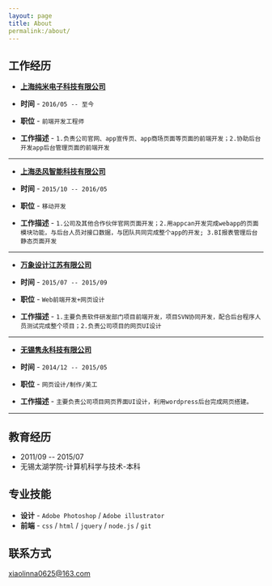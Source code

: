 ```yaml
---
layout: page
title: About
permalink:/about/
---
```



## 工作经历
* [**上海纯米电子科技有限公司**](#) 

* **时间** - `2016/05 -- 至今` 
* **职位** - `前端开发工程师`  
* **工作描述** - `1.负责公司官网、app宣传页、app商场页面等页面的前端开发；2.协助后台开发app后台管理页面的前端开发`

***

* [**上海丞风智能科技有限公司**](#) 

* **时间** - `2015/10 -- 2016/05` 
* **职位** - `移动开发`  
* **工作描述** - `1.公司及其他合作伙伴官网页面开发；2.用appcan开发完成webapp的页面模块功能，与后台人员对接口数据，与团队共同完成整个app的开发; 3.BI报表管理后台静态页面开发`

***

* [**万象设计江苏有限公司**](#) 

* **时间** - `2015/07 -- 2015/09` 
* **职位** - `Web前端开发+网页设计`  
* **工作描述** - `1.主要负责软件研发部门项目前端开发，项目SVN协同开发，配合后台程序人员测试完成整个项目；2.负责公司项目的网页UI设计`

***
* [**无锡隽永科技有限公司**](#) 

* **时间** - `2014/12 -- 2015/05` 
* **职位** - `网页设计/制作/美工`  
* **工作描述** - `主要负责公司项目网页界面UI设计，利用wordpress后台完成网页搭建。`

***


## 教育经历

* 2011/09 -- 2015/07
* 无锡太湖学院-计算机科学与技术-本科

## 专业技能

* **设计** - `Adobe Photoshop` / `Adobe illustrator` 
* **前端** - `css` / `html` / `jquery` / `node.js` / `git` 
       
## 联系方式

[xiaolinna0625@163.com](mailto:xiaolinna0625@163.com)